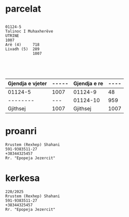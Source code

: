 # parcelat

```

01124-5
Talinoc I Muhaxherëve
UTRINE
1007
Arë (4)     718
Livadh (5)  289
            1007





```

| Gjendja e vjeter | ----- | Gjendja e re | ---- |
| --------------- | --------------- | --------------- | --------------- |
| 01124-5 | 1007 | 01124-9 | 48 |
| -------- | --- | 01124-10 | 959 |
| Gjithsej | 1007 | Gjithsej | 1007 |

# proanri

```
Rrustem (Rexhep) Shahani
591-9383511-27
+38344325457
Rr. "Epopeja Jezercit"

```

# kerkesa
```
220/2025
Rrustem (Rexhep) Shahani
591-9383511-27
+38344325457
Rr. "Epopeja Jezercit"

```

